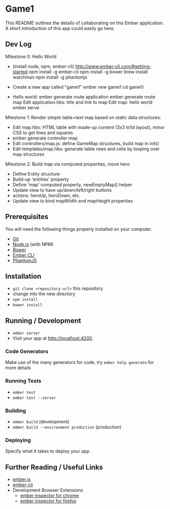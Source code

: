 # Game1

This README outlines the details of collaborating on this Ember application.
A short introduction of this app could easily go here.

## Dev Log

Milestone 0: Hello World

- (install node, npm, ember-cli)
  http://www.ember-cli.com/#getting-started
  npm install -g ember-cli
  npm install -g bower
  brew install watchman
  npm install -g phantomjs

- Create a new app called "game1"
  ember new game1
  cd game1/

- Hello world:
  ember generate route application
  ember generate route map
  Edit application.hbs: title and link to map
  Edit map: hello world
  ember serve

Milestone 1: Render simple table+text map based on static data structures:

- Edit map.hbs: HTML table with made-up content (3x3 tr/td layout), minor CSS to get lines and squares
- ember generate controller map
- Edit controllers/map.js: define GameMap structures, build map in init()
- Edit templates/map.hbs: generate table rows and cells by looping over map structures

Milestone 2: Build map via computed properties, move hero

- Define Entity structure
- Build-up 'entities' property
- Define 'map' computed property, newEmptyMap() helper
- Update view to have up/down/left/right buttons
- actions: heroUp, heroDown, etc.
- Update view to bind mapWidth and mapHeight properties




## Prerequisites

You will need the following things properly installed on your computer.

* [Git](http://git-scm.com/)
* [Node.js](http://nodejs.org/) (with NPM)
* [Bower](http://bower.io/)
* [Ember CLI](http://www.ember-cli.com/)
* [PhantomJS](http://phantomjs.org/)

## Installation

* `git clone <repository-url>` this repository
* change into the new directory
* `npm install`
* `bower install`

## Running / Development

* `ember server`
* Visit your app at [http://localhost:4200](http://localhost:4200).

### Code Generators

Make use of the many generators for code, try `ember help generate` for more details

### Running Tests

* `ember test`
* `ember test --server`

### Building

* `ember build` (development)
* `ember build --environment production` (production)

### Deploying

Specify what it takes to deploy your app.

## Further Reading / Useful Links

* [ember.js](http://emberjs.com/)
* [ember-cli](http://www.ember-cli.com/)
* Development Browser Extensions
  * [ember inspector for chrome](https://chrome.google.com/webstore/detail/ember-inspector/bmdblncegkenkacieihfhpjfppoconhi)
  * [ember inspector for firefox](https://addons.mozilla.org/en-US/firefox/addon/ember-inspector/)

